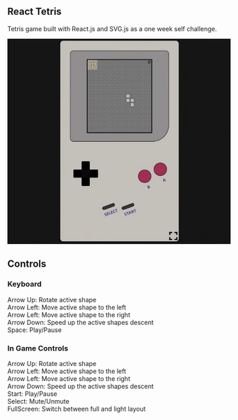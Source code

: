 ## React Tetris

Tetris game built with React.js and SVG.js as a one week self challenge.

![alt text](https://raw.githubusercontent.com/Tpessia/react-tetris/master/screen_capture.png)

## Controls

### Keyboard

Arrow Up: Rotate active shape<br/>
Arrow Left: Move active shape to the left<br/>
Arrow Left: Move active shape to the right<br/>
Arrow Down: Speed up the active shapes descent<br/>
Space: Play/Pause

### In Game Controls

Arrow Up: Rotate active shape<br/>
Arrow Left: Move active shape to the left<br/>
Arrow Left: Move active shape to the right<br/>
Arrow Down: Speed up the active shapes descent<br/>
Start: Play/Pause<br/>
Select: Mute/Unmute<br/>
FullScreen: Switch between full and light layout